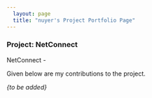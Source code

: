 ```yaml
---
  layout: page
  title: "nuyer's Project Portfolio Page"
---
```


### Project: NetConnect

NetConnect -

Given below are my contributions to the project.

_{to be added}_
